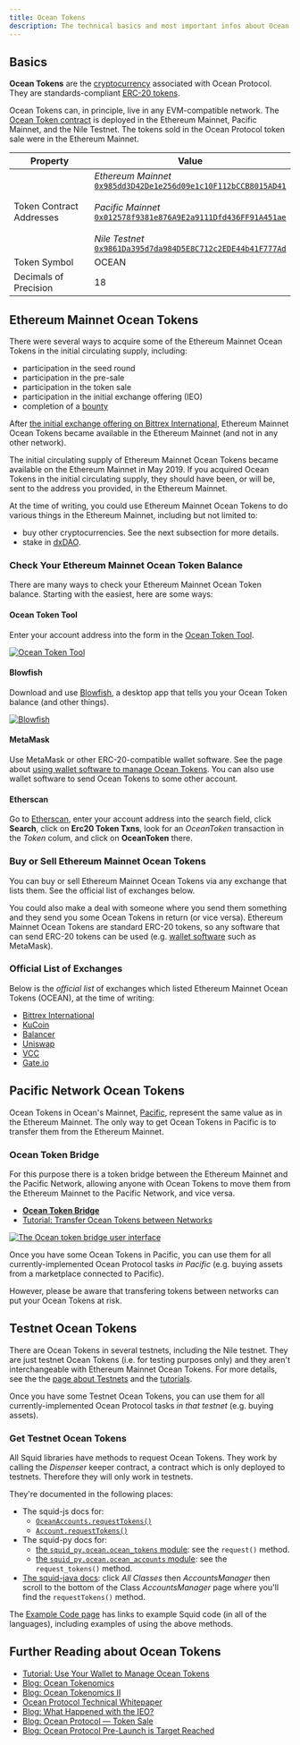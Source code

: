 ```yaml
---
title: Ocean Tokens
description: The technical basics and most important infos about Ocean Tokens in different networks.
---
```


## Basics

**Ocean Tokens** are the [cryptocurrency](https://en.wikipedia.org/wiki/Cryptocurrency) associated with Ocean Protocol. They are standards-compliant [ERC-20 tokens](https://en.wikipedia.org/wiki/ERC-20).

Ocean Tokens can, in principle, live in any EVM-compatible network. The [Ocean Token contract](https://github.com/oceanprotocol/keeper-contracts/blob/develop/contracts/OceanToken.sol) is deployed in the Ethereum Mainnet, Pacific Mainnet, and the Nile Testnet. The tokens sold in the Ocean Protocol token sale were in the Ethereum Mainnet.

| Property                 | Value                                                                                                                                                                                                                                                                                                                                                                                                                                                                                                        |
| ------------------------ | ------------------------------------------------------------------------------------------------------------------------------------------------------------------------------------------------------------------------------------------------------------------------------------------------------------------------------------------------------------------------------------------------------------------------------------------------------------------------------------------------------------ |
| Token Contract Addresses | _Ethereum Mainnet_<br /> [`0x985dd3D42De1e256d09e1c10F112bCCB8015AD41`](https://etherscan.io/token/0x985dd3d42de1e256d09e1c10f112bccb8015ad41)<br /><br />_Pacific Mainnet_<br /> [`0x012578f9381e876A9E2a9111Dfd436FF91A451ae`](https://submarine.oceanprotocol.com/address/0x012578f9381e876a9e2a9111dfd436ff91a451ae/transactions)<br /><br />_Nile Testnet_<br />[`0x9861Da395d7da984D5E8C712c2EDE44b41F777Ad`](https://submarine.nile.dev-ocean.com/address/0x9861Da395d7da984D5E8C712c2EDE44b41F777Ad) |
| Token Symbol             | OCEAN                                                                                                                                                                                                                                                                                                                                                                                                                                                                                                        |
| Decimals of Precision    | 18                                                                                                                                                                                                                                                                                                                                                                                                                                                                                                           |

## Ethereum Mainnet Ocean Tokens

There were several ways to acquire some of the Ethereum Mainnet Ocean Tokens in the initial circulating supply, including:

- participation in the seed round
- participation in the pre-sale
- participation in the token sale
- participation in the initial exchange offering (IEO)
- completion of a [bounty](/concepts/bounties/)

After [the initial exchange offering on Bittrex International](https://blog.oceanprotocol.com/initial-exchange-offering-of-ocean-protocol-on-bittrex-international-a454688f466a), Ethereum Mainnet Ocean Tokens became available in the Ethereum Mainnet (and not in any other network).

The initial circulating supply of Ethereum Mainnet Ocean Tokens became available on the Ethereum Mainnet in May 2019. If you acquired Ocean Tokens in the initial circulating supply, they should have been, or will be, sent to the address you provided, in the Ethereum Mainnet.

At the time of writing, you could use Ethereum Mainnet Ocean Tokens to do various things in the Ethereum Mainnet, including but not limited to:

- buy other cryptocurrencies. See the next subsection for more details.
- stake in [dxDAO](https://dxdao.daostack.io/).

### Check Your Ethereum Mainnet Ocean Token Balance

There are many ways to check your Ethereum Mainnet Ocean Token balance. Starting with the easiest, here are some ways:

#### Ocean Token Tool

Enter your account address into the form in the [Ocean Token Tool](https://wallet.oceanprotocol.com/tokens).

[![Ocean Token Tool](images/token-tool.png)](https://wallet.oceanprotocol.com/tokens)

#### Blowfish

Download and use [Blowfish](https://github.com/kremalicious/blowfish), a desktop app that tells you your Ocean Token balance (and other things).

[![Blowfish](images/blowfish.png)](https://github.com/kremalicious/blowfish)

#### MetaMask

Use MetaMask or other ERC-20-compatible wallet software. See the page about [using wallet software to manage Ocean Tokens](/tutorials/wallets-and-ocean-tokens/). You can also use wallet software to send Ocean Tokens to some other account.

#### Etherscan

Go to [Etherscan](https://etherscan.io/), enter your account address into the search field, click **Search**, click on **Erc20 Token Txns**, look for an _OceanToken_ transaction in the _Token_ colum, and click on **OceanToken** there.

### Buy or Sell Ethereum Mainnet Ocean Tokens

You can buy or sell Ethereum Mainnet Ocean Tokens via any exchange that lists them. See the official list of exchanges below.

You could also make a deal with someone where you send them something and they send you some Ocean Tokens in return (or vice versa). Ethereum Mainnet Ocean Tokens are standard ERC-20 tokens, so any software that can send ERC-20 tokens can be used (e.g. [wallet software](/concepts/wallets/) such as MetaMask).

### Official List of Exchanges

Below is the _official list_ of exchanges which listed Ethereum Mainnet Ocean Tokens (OCEAN), at the time of writing:

- [Bittrex International](https://international.bittrex.com/)
- [KuCoin](https://www.kucoin.com/)
- [Balancer](https://balancer.exchange/)
- [Uniswap](https://app.uniswap.org/#/swap?inputCurrency=0xc02aaa39b223fe8d0a0e5c4f27ead9083c756cc2&outputCurrency=0x985dd3d42de1e256d09e1c10f112bccb8015ad41)
- [VCC](https://vcc.exchange/)
- [Gate.io](https://www.gate.io/)

## Pacific Network Ocean Tokens

Ocean Tokens in Ocean's Mainnet, [Pacific](/concepts/pacific-network/), represent the same value as in the Ethereum Mainnet. The only way to get Ocean Tokens in Pacific is to transfer them from the Ethereum Mainnet.

### Ocean Token Bridge

For this purpose there is a token bridge between the Ethereum Mainnet and the Pacific Network, allowing anyone with Ocean Tokens to move them from the Ethereum Mainnet to the Pacific Network, and vice versa.

- [**Ocean Token Bridge**](https://bridge.oceanprotocol.com)
- [Tutorial: Transfer Ocean Tokens between Networks](/tutorials/token-bridge/)

[![The Ocean token bridge user interface](../tutorials/images/tb02.png)](https://bridge.oceanprotocol.com)

Once you have some Ocean Tokens in Pacific, you can use them for all currently-implemented Ocean Protocol tasks _in Pacific_ (e.g. buying assets from a marketplace connected to Pacific).

However, please be aware that transfering tokens between networks can put your Ocean Tokens at risk.

## Testnet Ocean Tokens

There are Ocean Tokens in several testnets, including the Nile testnet. They are just testnet Ocean Tokens (i.e. for testing purposes only) and they aren't interchangeable with Ethereum Mainnet Ocean Tokens. For more details, see the the [page about Testnets](/concepts/testnets/) and the [tutorials](/tutorials/introduction/).

Once you have some Testnet Ocean Tokens, you can use them for all currently-implemented Ocean Protocol tasks _in that testnet_ (e.g. buying assets).

### Get Testnet Ocean Tokens

All Squid libraries have methods to request Ocean Tokens. They work by calling the _Dispenser_ keeper contract, a contract which is only deployed to testnets. Therefore they will only work in testnets.

They're documented in the following places:

- The squid-js docs for:
  - [`OceanAccounts.requestTokens()`](/references/squid-js/#OceanAccounts-requestTokens)
  - [`Account.requestTokens()`](/references/squid-js/#Account-requestTokens)
- The squid-py docs for:
  - [the `squid_py.ocean.ocean_tokens` module](https://squid-py.readthedocs.io/en/develop/api/squid_py.ocean.ocean_tokens.html): see the `request()` method.
  - [the `squid_py.ocean.ocean_accounts` module](https://squid-py.readthedocs.io/en/develop/api/squid_py.ocean.ocean_accounts.html): see the `request_tokens()` method.
- [The squid-java docs](https://www.javadoc.io/doc/com.oceanprotocol/squid/): click _All Classes_ then _AccountsManager_ then scroll to the bottom of the Class _AccountsManager_ page where you'll find the `requestTokens()` method.

The [Example Code page](/tutorials/example-code/) has links to example Squid code (in all of the languages), including examples of using the above methods.

## Further Reading about Ocean Tokens

- [Tutorial: Use Your Wallet to Manage Ocean Tokens](/tutorials/wallets-and-ocean-tokens/)
- [Blog: Ocean Tokenomics](https://blog.oceanprotocol.com/ocean-tokenomics-d34f28c480a8)
- [Blog: Ocean Tokenomics II](https://blog.oceanprotocol.com/https-blog-oceanprotocol-com-ocean-tokenomics-ii-faf05854314b)
- [Ocean Protocol Technical Whitepaper](https://oceanprotocol.com/tech-whitepaper.pdf)
- [Blog: What Happened with the IEO?](https://blog.oceanprotocol.com/what-happened-with-the-ieo-54cc5c6c3db9)
- [Blog: Ocean Protocol — Token Sale](https://blog.oceanprotocol.com/ocean-protocol-token-sale-96d03f968e22)
- [Blog: Ocean Protocol Pre-Launch is Target Reached](https://blog.oceanprotocol.com/ocean-protocol-pre-launch-is-target-reached-d10e53272a2e)
